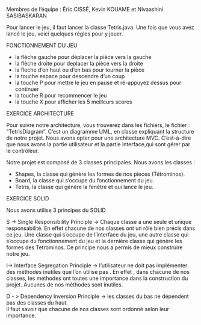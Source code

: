 Membres de l’équipe : Éric CISSÉ, Kevin KOUAME et Nivaashini SASIBASKARAN

Pour lancer le jeu, il faut lancer la classe Tetris.java. 
Une fois que vous avez lancé le jeu, voici quelques régles pour y jouer.


FONCTIONNEMENT DU JEU  

-	la flèche gauche pour déplacer la pièce vers la gauche 
-	la flèche droite pour deplacer la pièce vers la droite 
-	la fleche d’en haut ou d’en bas pour tourner la pièce
-	la touche espace pour descendre d’un coup  
-	la touche P pour mettre le jeu en pause et ré-appuyez dessus pour continuer
-	la touche R pour recommencer le jeu 
-	la touche X  pour afficher les 5 meilleurs scores


EXERCICE ARCHITECTURE 

Pour suivre notre architecture, vous trouverez dans les fichiers, le fichier : “TetrisDiagram”. 
C’est un diagramme UML, en classe expliquant la structure de notre projet. Nous avons opter pour une architecture MVC. C’est-à-dire que nous avons la partie utilisateur et la partie interface,qui sont gérer par le contrôleur.

Notre projet est composé de 3 classes principales. 
Nous avons les classes : 
-	Shapes, la classe qui génère les formes de nos pieces (Tétrominos).
-	Board, la classe qui s’occupe du fonctionnement du jeu.
-	Tetris, la classe qui génère la fenêtre et qui lance le jeu.


EXERCICE SOLID 


Nous avons utilise 3 principes du SOLID 

S -> Single Responsibility Principle -> Chaque classe a une seule et unique responsabilité. En effet chacune de nos classes ont un rôle bien précis dans ce jeu. Une classe qui s’occupe de l’interface du jeu, une autre classe qui s’occupe du fonctionnement du jeu et la dernière classe qui génère les formes des Tetrominos.
Ce principe nous a permis de mieux construire notre jeu.

I-> Interface Segregation Principle ->  l’utilisateur ne doit pas implémenter des méthodes inutiles que l’on utilise pas .  En effet , dans chacune de nos classes, les méthodes ont toutes une importance dans la construction du projet. Aucunes de nos méthodes sont inutiles.


D - > Dependency Inversion Principle -> les classes du bas ne dépendent pas des classes du haut.  
Il faut savoir que chacune de nos classes sont ordonné selon leur importance. 





